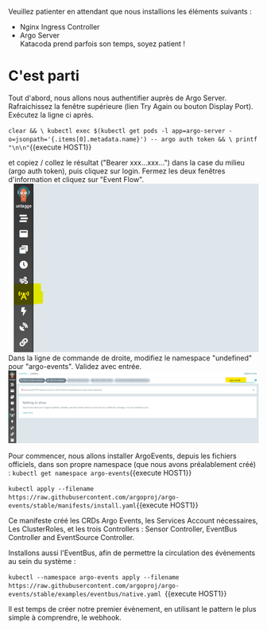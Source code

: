 Veuillez patienter en attendant que nous installions les éléments suivants :
- Nginx Ingress Controller
- Argo Server<br/>
Katacoda prend parfois son temps, soyez patient !

# C'est parti
Tout d'abord, nous allons nous authentifier auprès de Argo Server. Rafraichissez la fenêtre supérieure (lien Try Again ou bouton Display Port). Exécutez la ligne ci après.

`clear && \
kubectl exec $(kubectl get pods -l app=argo-server -o=jsonpath='{.items[0].metadata.name}') -- argo auth token && \
printf "\n\n"`{{execute HOST1}}

et copiez / collez le résultat ("Bearer xxx...xxx...") dans la case du milieu  (argo auth token), puis cliquez sur login.
Fermez les deux fenêtres d'information et cliquez sur "Event Flow".
![Event Flow](./assets/clickOnEvents.png)
Dans la ligne de commande de droite, modifiez le namespace "undefined" pour "argo-events". Validez avec entrée.
![Namespace](./assets/addNamespace.png)

Pour commencer, nous allons installer ArgoEvents, depuis les fichiers officiels, dans son propre namespace (que nous avons préalablement créé) :
`kubectl get namespace argo-events`{{execute HOST1}}

`kubectl apply --filename https://raw.githubusercontent.com/argoproj/argo-events/stable/manifests/install.yaml`{{execute HOST1}}

Ce manifeste créé les CRDs Argo Events, les Services Account nécessaires, Les ClusterRoles, et les trois Controllers : Sensor Controller, EventBus Controller and EventSource Controller.

Installons aussi l'EventBus, afin de permettre la circulation des évènements au sein du système :

`kubectl --namespace argo-events apply --filename https://raw.githubusercontent.com/argoproj/argo-events/stable/examples/eventbus/native.yaml
`{{execute HOST1}}

Il est temps de créer notre premier évènement, en utilisant le pattern le plus simple à comprendre, le webhook.
